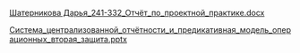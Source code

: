 [Шатерникова Дарья_241-332_Отчёт_по_проектной_практике.docx](https://github.com/user-attachments/files/20410920/_241-332_._._._.docx)

[Система_централизованной_отчётности_и_предикативная_модель_операционных_вторая_защита.pptx](https://github.com/user-attachments/files/20367054/_._._._._._._._.pptx)

